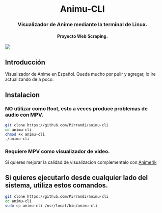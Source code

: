 <!--
> [!IMPORTANT]
> ${\textsf{\color{orange}Actualmente no esta funcionando dado que la web en la que se realiza el scrapping cambio el formato, se arreglara pronto.}}$
-->

<h1 align="center">Animu-CLI</h1>
<h3 align="center">Visualizador de Anime mediante la terminal de Linux.</h3>
<h4 align="center">Proyecto Web Scraping.</h4>


![](https://i.imgur.com/PKleYQn.png)

## Introducción

Visualizador de Anime en Español.
Queda mucho por pulir y agregar, lo ire actualizando de a poco.

## Instalacion
### NO utilizar como Root, esto a veces produce problemas de audio con MPV.
```bash
git clone https://github.com/Pirrandi/animu-cli
cd animu-cli
chmod +x animu-cli
./animu-cli
```
### Requiere MPV como visualizador de video.
Si quieres mejorar la calidad de visualizacion complementalo con [Anime4k](https://github.com/bloc97/Anime4K) 

## Si quieres ejecutarlo desde cualquier lado del sistema, utiliza estos comandos.

```bash
git clone https://github.com/Pirrandi/animu-cli
cd animu-cli
sudo cp animu-cli /usr/local/bin/animu-cli
```





